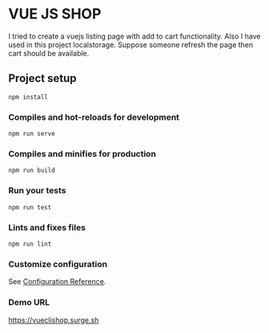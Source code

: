# VUE JS SHOP

I tried to create a vuejs listing page with add to cart functionality. Also I have used in this project localstorage. Suppose someone refresh the page then cart should be available.

## Project setup
```
npm install
```

### Compiles and hot-reloads for development
```
npm run serve
```

### Compiles and minifies for production
```
npm run build
```

### Run your tests
```
npm run test
```

### Lints and fixes files
```
npm run lint
```

### Customize configuration
See [Configuration Reference](https://cli.vuejs.org/config/).

### Demo URL 
https://vueclishop.surge.sh
